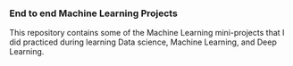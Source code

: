 ### End to end Machine Learning Projects
This repository contains some of the Machine Learning mini-projects that I did practiced during learning Data science, Machine Learning, and Deep Learning.
